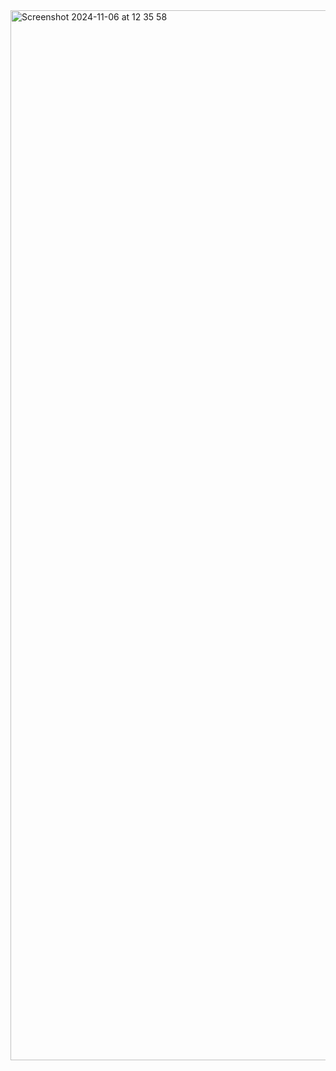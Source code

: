 <img width="1680" alt="Screenshot 2024-11-06 at 12 35 58" src="https://github.com/user-attachments/assets/2930ed35-c1b9-4c44-b3ae-53de2e97c06d">
